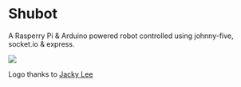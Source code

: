 Shubot
======

A Rasperry Pi & Arduino powered robot controlled using johnny-five, socket.io & express.

<img src="http://i.imgur.com/NaHdvBi.png" />

Logo thanks to [Jacky Lee](http://jackylee.co/100logos/2014/07/09/day-33.html)
